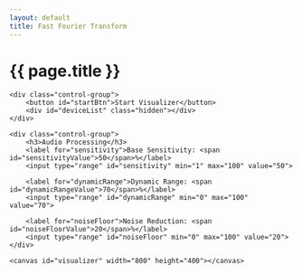 ```yaml
---
layout: default
title: Fast Fourier Transform
---
```


<div class="audio-visualizer">
    <h1>{{ page.title }}</h1>
    
    <div class="control-group">
        <button id="startBtn">Start Visualizer</button>
        <div id="deviceList" class="hidden"></div>
    </div>
    
    <div class="control-group">
        <h3>Audio Processing</h3>
        <label for="sensitivity">Base Sensitivity: <span id="sensitivityValue">50</span>%</label>
        <input type="range" id="sensitivity" min="1" max="100" value="50">
        
        <label for="dynamicRange">Dynamic Range: <span id="dynamicRangeValue">70</span>%</label>
        <input type="range" id="dynamicRange" min="0" max="100" value="70">
        
        <label for="noiseFloor">Noise Reduction: <span id="noiseFloorValue">20</span>%</label>
        <input type="range" id="noiseFloor" min="0" max="100" value="20">
    </div>
    
    <canvas id="visualizer" width="800" height="400"></canvas>
</div>

<link rel="stylesheet" href="_css/fft.css">
<script src="js/fft.js" defer></script>
